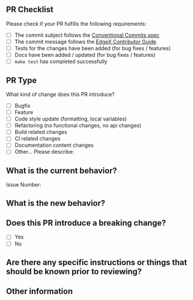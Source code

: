 ## PR Checklist

Please check if your PR fulfills the following requirements:

- [ ] The commit subject follows the [Conventional Commits spec](https://github.com/zeke/semantic-pull-requests)
- [ ] The commit message follows the [EdgeX Contributor Guide](https://wiki.edgexfoundry.org/display/FA/Contributor%27s+Guide)
- [ ] Tests for the changes have been added (for bug fixes / features)
- [ ] Docs have been added / updated (for bug fixes / features)
- [ ] `make test` has completed successfully

## PR Type

What kind of change does this PR introduce?
<!-- Please check the one that applies to this PR using "x". -->

- [ ] Bugfix
- [ ] Feature
- [ ] Code style update (formatting, local variables)
- [ ] Refactoring (no functional changes, no api changes)
- [ ] Build related changes
- [ ] CI related changes
- [ ] Documentation content changes
- [ ] Other... Please describe:

## What is the current behavior?
<!-- Please describe the current behavior and link to a relevant issue. -->

Issue Number:

## What is the new behavior?

## Does this PR introduce a breaking change?
<!-- If this PR contains a breaking change, please describe the impact and migration path for existing applications below. -->

- [ ] Yes
- [ ] No

## Are there any specific instructions or things that should be known prior to reviewing?

## Other information
